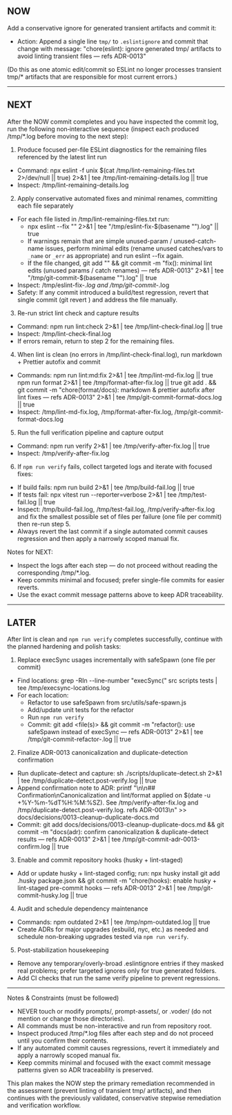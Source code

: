 ## NOW
Add a conservative ignore for generated transient artifacts and commit it:
- Action: Append a single line `tmp/` to `.eslintignore` and commit that change with message:
  "chore(eslint): ignore generated tmp/ artifacts to avoid linting transient files — refs ADR-0013"

(Do this as one atomic edit/commit so ESLint no longer processes transient tmp/* artifacts that are responsible for most current errors.)

---

## NEXT
After the NOW commit completes and you have inspected the commit log, run the following non‑interactive sequence (inspect each produced /tmp/*.log before moving to the next step):

1) Produce focused per-file ESLint diagnostics for the remaining files referenced by the latest lint run
- Command:
  npx eslint -f unix $(cat /tmp/lint-remaining-files.txt 2>/dev/null || true) 2>&1 | tee /tmp/lint-remaining-details.log || true
- Inspect: /tmp/lint-remaining-details.log

2) Apply conservative automated fixes and minimal renames, committing each file separately
- For each file listed in /tmp/lint-remaining-files.txt run:
  - npx eslint --fix "<file>" 2>&1 | tee "/tmp/eslint-fix-$(basename "<file>").log" || true
  - If warnings remain that are simple unused-param / unused-catch-name issues, perform minimal edits (rename unused catches/vars to `_name` or `_err` as appropriate) and run eslint --fix again.
  - If the file changed, git add "<file>" && git commit -m "fix(<file>): minimal lint edits (unused params / catch renames) — refs ADR-0013" 2>&1 | tee "/tmp/git-commit-$(basename "<file>").log" || true
- Inspect: /tmp/eslint-fix-*.log and /tmp/git-commit-*.log
- Safety: If any commit introduced a build/test regression, revert that single commit (git revert <commit>) and address the file manually.

3) Re-run strict lint check and capture results
- Command:
  npm run lint:check 2>&1 | tee /tmp/lint-check-final.log || true
- Inspect: /tmp/lint-check-final.log
- If errors remain, return to step 2 for the remaining files.

4) When lint is clean (no errors in /tmp/lint-check-final.log), run markdown + Prettier autofix and commit
- Commands:
  npm run lint:md:fix 2>&1 | tee /tmp/lint-md-fix.log || true
  npm run format 2>&1 | tee /tmp/format-after-fix.log || true
  git add . && git commit -m "chore(format/docs): markdown & prettier autofix after lint fixes — refs ADR-0013" 2>&1 | tee /tmp/git-commit-format-docs.log || true
- Inspect: /tmp/lint-md-fix.log, /tmp/format-after-fix.log, /tmp/git-commit-format-docs.log

5) Run the full verification pipeline and capture output
- Command:
  npm run verify 2>&1 | tee /tmp/verify-after-fix.log || true
- Inspect: /tmp/verify-after-fix.log

6) If `npm run verify` fails, collect targeted logs and iterate with focused fixes:
- If build fails:
  npm run build 2>&1 | tee /tmp/build-fail.log || true
- If tests fail:
  npx vitest run --reporter=verbose 2>&1 | tee /tmp/test-fail.log || true
- Inspect: /tmp/build-fail.log, /tmp/test-fail.log, /tmp/verify-after-fix.log and fix the smallest possible set of files per failure (one file per commit) then re-run step 5.
- Always revert the last commit if a single automated commit causes regression and then apply a narrowly scoped manual fix.

Notes for NEXT:
- Inspect the logs after each step — do not proceed without reading the corresponding /tmp/*.log.
- Keep commits minimal and focused; prefer single-file commits for easier reverts.
- Use the exact commit message patterns above to keep ADR traceability.

---

## LATER
After lint is clean and `npm run verify` completes successfully, continue with the planned hardening and polish tasks:

1) Replace execSync usages incrementally with safeSpawn (one file per commit)
- Find locations:
  grep -RIn --line-number "execSync(" src scripts tests | tee /tmp/execsync-locations.log
- For each location:
  - Refactor to use safeSpawn from src/utils/safe-spawn.js
  - Add/update unit tests for the refactor
  - Run `npm run verify`
  - Commit: git add <file(s)> && git commit -m "refactor(<file>): use safeSpawn instead of execSync — refs ADR-0013" 2>&1 | tee /tmp/git-commit-refactor-<name>.log || true

2) Finalize ADR-0013 canonicalization and duplicate-detection confirmation
- Run duplicate-detect and capture:
  sh ./scripts/duplicate-detect.sh 2>&1 | tee /tmp/duplicate-detect.post-verify.log || true
- Append confirmation note to ADR:
  printf "\n\n## Confirmation\nCanonicalization and lint/format applied on $(date -u +%Y-%m-%dT%H:%M:%SZ). See /tmp/verify-after-fix.log and /tmp/duplicate-detect.post-verify.log. refs ADR-0013\n" >> docs/decisions/0013-cleanup-duplicate-docs.md
- Commit:
  git add docs/decisions/0013-cleanup-duplicate-docs.md && git commit -m "docs(adr): confirm canonicalization & duplicate-detect results — refs ADR-0013" 2>&1 | tee /tmp/git-commit-adr-0013-confirm.log || true

3) Enable and commit repository hooks (husky + lint-staged)
- Add or update husky + lint-staged config; run:
  npx husky install
  git add .husky package.json && git commit -m "chore(hooks): enable husky + lint-staged pre-commit hooks — refs ADR-0013" 2>&1 | tee /tmp/git-commit-husky.log || true

4) Audit and schedule dependency maintenance
- Commands:
  npm outdated 2>&1 | tee /tmp/npm-outdated.log || true
- Create ADRs for major upgrades (esbuild, nyc, etc.) as needed and schedule non-breaking upgrades tested via `npm run verify`.

5) Post-stabilization housekeeping
- Remove any temporary/overly-broad .eslintignore entries if they masked real problems; prefer targeted ignores only for true generated folders.
- Add CI checks that run the same verify pipeline to prevent regressions.

---

Notes & Constraints (must be followed)
- NEVER touch or modify prompts/, prompt-assets/, or .voder/ (do not mention or change those directories).
- All commands must be non-interactive and run from repository root.
- Inspect produced /tmp/*.log files after each step and do not proceed until you confirm their contents.
- If any automated commit causes regressions, revert it immediately and apply a narrowly scoped manual fix.
- Keep commits minimal and focused with the exact commit message patterns given so ADR traceability is preserved.

This plan makes the NOW step the primary remediation recommended in the assessment (prevent linting of transient tmp/ artifacts), and then continues with the previously validated, conservative stepwise remediation and verification workflow.
